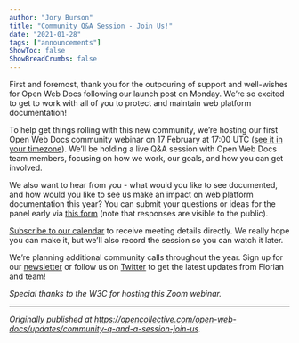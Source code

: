 ```yaml
---
author: "Jory Burson"
title: "Community Q&A Session - Join Us!"
date: "2021-01-28"
tags: ["announcements"]
ShowToc: false
ShowBreadCrumbs: false
---
```


First and foremost, thank you for the outpouring of support and well-wishes for Open Web Docs following our launch post on Monday. We’re so excited to get to work with all of you to protect and maintain web platform documentation!

To help get things rolling with this new community, we’re hosting our first Open Web Docs community webinar on 17 February at 17:00 UTC ([see it in your timezone](https://www.timeanddate.com/worldclock/fixedtime.html?msg=Open+Web+Docs+Community+Q%26A+Webinar&iso=20210217T1200&p1=43&ah=1)). We’ll be holding a live Q&A session with Open Web Docs team members, focusing on how we work, our goals, and how you can get involved.

We also want to hear from you - what would you like to see documented, and how would you like to see us make an impact on web platform documentation this year? You can submit your questions or ideas for the panel early via [this form](https://docs.google.com/forms/d/e/1FAIpQLSfpeqHVMMkj_hoRLioWgTqU57my3M1Fg-D17XIuA7CYqMF-vg/viewform) (note that responses are visible to the public).

[Subscribe to our calendar](https://calendar.google.com/calendar/u/0/r?cid=Y19vbGpyaTVyYmN1dGJmczkyb2ZwYTN1ajVzOEBncm91cC5jYWxlbmRhci5nb29nbGUuY29t) to receive meeting details directly. We really hope you can make it, but we’ll also record the session so you can watch it later.

We’re planning additional community calls throughout the year. Sign up for our [newsletter](https://mailchi.mp/19c29a396724/announcing-open-web-docs) or follow us on [Twitter](https://twitter.com/OpenWebDocs) to get the latest updates from Florian and team!

_Special thanks to the W3C for hosting this Zoom webinar._

---

_Originally published at https://opencollective.com/open-web-docs/updates/community-q-and-a-session-join-us._
